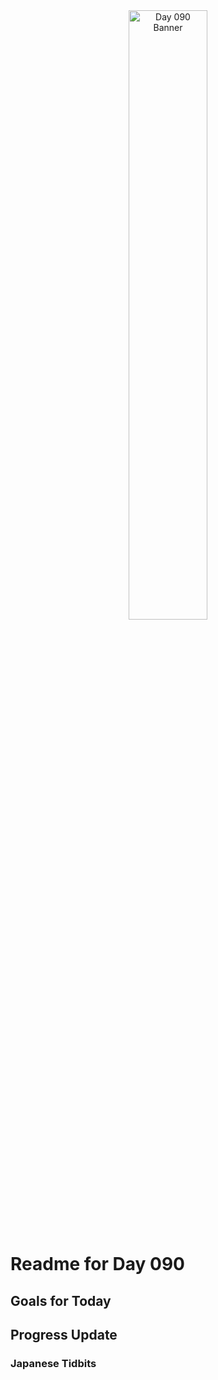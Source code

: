 <div align="center">
 <img src="../../Images/image_090.jpg" alt="Day 090 Banner" width="50%">
</div>

# Readme for Day 090

## Goals for Today

## Progress Update

### Japanese Tidbits

